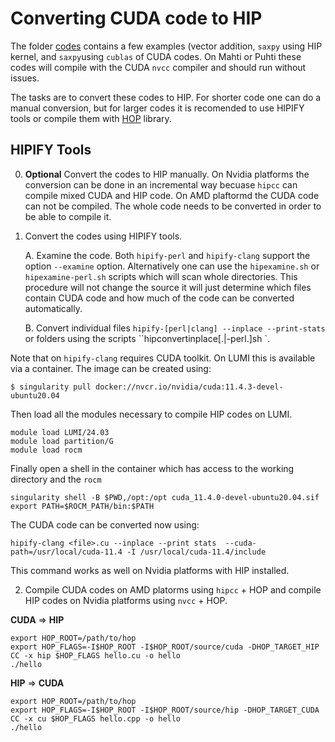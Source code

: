 # Converting CUDA code to HIP

The folder [codes](codes) contains a few examples (vector addition, `saxpy` using HIP  kernel, and `saxpy`using `cublas` of CUDA codes. On Mahti or Puhti these codes will compile with the CUDA `nvcc` compiler and should run without issues. 

The tasks are to convert these codes to HIP. For shorter code one can do a manual conversion, but for larger codes it is recomended to use HIPIFY tools or compile them with [HOP](https://github.com/cschpc/hop) library. 

## HIPIFY Tools
0. **Optional** Convert the codes to HIP manually. On Nvidia platforms the conversion can be done in an incremental way becuase `hipcc` can compile mixed CUDA and HIP code. On AMD plaftormd the CUDA code can not be compiled. The whole code needs to be converted in order to be able to compile it. 
1. Convert the codes using HIPIFY tools.
   
    A. Examine the code. Both `hipify-perl` and `hipify-clang` support the option `--examine` option. Alternatively one can use the `hipexamine.sh`  or `hipexamine-perl.sh` scripts which will scan whole directories. This procedure will not change the source it will just determine which files contain CUDA code and how much of the code can be converted automatically.
   
    B. Convert individual files `hipify-[perl|clang] --inplace --print-stats` or folders using the scripts ``hipconvertinplace[.|-perl.]sh <folder>`.


Note that on `hipify-clang` requires CUDA toolkit. On LUMI this is available via a container. 
The image can be created using:

```
$ singularity pull docker://nvcr.io/nvidia/cuda:11.4.3-devel-ubuntu20.04
```
Then load all the modules necessary to compile HIP codes on LUMI. 
```
module load LUMI/24.03
module load partition/G
module load rocm
```
Finally open a shell in the container which has access to the working directory and the `rocm` 
```
singularity shell -B $PWD,/opt:/opt cuda_11.4.0-devel-ubuntu20.04.sif 
export PATH=$ROCM_PATH/bin:$PATH
```

The CUDA code can be converted now  using:
```
hipify-clang <file>.cu --inplace --print stats  --cuda-path=/usr/local/cuda-11.4 -I /usr/local/cuda-11.4/include
```
This command works as well on Nvidia platforms with HIP installed. 

2. Compile CUDA codes on AMD platorms using `hipcc` + HOP and compile HIP codes on Nvidia platforms using `nvcc` + HOP.

**CUDA** &rArr; **HIP**
```
export HOP_ROOT=/path/to/hop
export HOP_FLAGS=-I$HOP_ROOT -I$HOP_ROOT/source/cuda -DHOP_TARGET_HIP
CC -x hip $HOP_FLAGS hello.cu -o hello
./hello
```
**HIP**  &rArr; **CUDA**
```
export HOP_ROOT=/path/to/hop
export HOP_FLAGS=-I$HOP_ROOT -I$HOP_ROOT/source/hip -DHOP_TARGET_CUDA
CC -x cu $HOP_FLAGS hello.cpp -o hello
./hello
```

